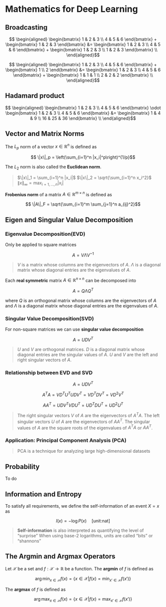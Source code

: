 # Mathematics for Deep Learning

## Broadcasting

$$ \begin{aligned}
\begin{bmatrix} 1 & 2 & 3 \\ 4 & 5 & 6 \end{bmatrix} + \begin{bmatrix} 1 & 2 & 3 \end{bmatrix} &= \begin{bmatrix} 1 & 2 & 3 \\ 4 & 5 & 6 \end{bmatrix} + \begin{bmatrix} 1 & 2 & 3 \\ 1 & 2 & 3 \end{bmatrix} \\
\end{aligned}$$

$$ \begin{aligned}
\begin{bmatrix} 1 & 2 & 3 \\ 4 & 5 & 6 \end{bmatrix} + \begin{bmatrix} 1 \\ 2 \end{bmatrix} &= \begin{bmatrix} 1 & 2 & 3 \\ 4 & 5 & 6 \end{bmatrix} + \begin{bmatrix} 1 & 1 & 1 \\ 2 & 2 & 2 \end{bmatrix} \\
\end{aligned}$$

## Hadamard product

$$ \begin{aligned}
\begin{bmatrix} 1 & 2 & 3 \\ 4 & 5 & 6 \end{bmatrix} \odot \begin{bmatrix} 1 & 2 & 3 \\ 4 & 5 & 6 \end{bmatrix} &= \begin{bmatrix} 1 & 4 & 9 \\ 16 & 25 & 36 \end{bmatrix} \\
\end{aligned}$$

## Vector and Matrix Norms

The $L_p$ norm of a vector $x \in \mathbb{R}^n$ is defined as

$$ \|x\|_p = \left(\sum_{i=1}^n |x_i|^p\right)^{1/p}$$

The $L_2$ norm is also called the **Euclidean norm**.

> $\|x\|_1 = \sum_{i=1}^n |x_i|$
> $\|x\|_2 = \sqrt{\sum_{i=1}^n x_i^2}$
> $\|x\|_\infty = \max_{i=1,\ldots,n} |x_i|$

**Frobenius norm** of a matrix $A \in \mathbb{R}^{m \times n}$ is defined as

$$ \|A\|_F = \sqrt{\sum_{i=1}^m \sum_{j=1}^n a_{ij}^2}$$

## Eigen and Singular Value Decomposition

### Eigenvalue Decomposition(EVD)

Only be applied to square matrices

$$A = V \Lambda V^{-1}$$

> $V$ is a matrix whose columns are the eigenvectors of $A$.
> $\Lambda$ is a diagonal matrix whose diagonal entries are the eigenvalues of $A$.

Each **real symmetric** matrix $A \in \mathbb{R}^{n \times n}$ can be decomposed into

$$A = Q \Lambda Q^T$$

where $Q$ is an orthogonal matrix whose columns are the eigenvectors of $A$ and $\Lambda$ is a diagonal matrix whose diagonal entries are the eigenvalues of $A$.

### Singular Value Decomposition(SVD)

For non-square matrices we can use **singular value decomposition**

$$A = U D V^T$$

> $U$ and $V$ are orthogonal matrices.
> $D$ is a diagonal matrix whose diagonal entries are the singular values of $A$.
> $U$ and $V$ are the left and right singular vectors of $A$.

### Relationship between EVD and SVD

$$A = U D V^T$$

$$A^T A = V D^T U^T U D V^T = V D^T D V^T= V D^2 V^T$$

$$A A^T = U D V^T V D U^T = U D^T D U^T = U D^2 U^T$$

> The right singular vectors $V$ of $A$ are the eigenvectors of $A^T A$.
> The left singular vectors $U$ of $A$ are the eigenvectors of $A A^T$.
> The singular values of $A$ are the square roots of the eigenvalues of $A^T A$ or $A A^T$.

### Application: Principal Component Analysis (PCA)

> PCA is a technique for analyzing large high-dimensional datasets

## Probability

To do

## Information and Entropy

To satisfy all requirements, we define the self-information of an event $X = x$ as

$$ I(x) = -\log P(x) \quad \text{[unit:nat]}$$

> **Self-information** is also interpreted as quantifying the level of “surprise”
> When using base-2 logarithms, units are called “bits” or “shannons”

## The Argmin and Argmax Operators

Let $\mathcal{X}$ be a set and $f: \mathcal{X} \rightarrow \mathbb{R}$ be a function. The **argmin** of $f$ is defined as

$$ \arg \min_{x \in \mathcal{X}} f(x) = \{x \in \mathcal{X} | f(x) = \min_{x' \in \mathcal{X}} f(x')\}$$

The **argmax** of $f$ is defined as

$$ \arg \max_{x \in \mathcal{X}} f(x) = \{x \in \mathcal{X} | f(x) = \max_{x' \in \mathcal{X}} f(x')\}$$
